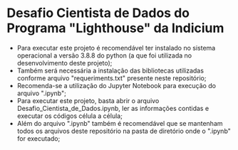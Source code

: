 # Desafio Cientista de Dados do Programa "Lighthouse" da Indicium
- Para executar este projeto é recomendável ter instalado no sistema operacional a versão 3.8.8 do python (a que foi utilizada no desenvolvimento deste projeto);
- Também será necessária a instalação das bibliotecas utilizadas conforme arquivo "requeriments.txt" presente neste repositório;
- Recomenda-se a utilização do Jupyter Notebook para execução do arquivo ".ipynb";
- Para executar este projeto, basta abrir o arquivo Desafio_Cientista_de_Dados.ipynb, ler as informações contidas e executar os códigos célula a célula;
- Além do arquivo ".ipynb" também é recomendável que se mantenham todos os arquivos deste repositório na pasta de diretório onde o ".ipynb" for executado; 
